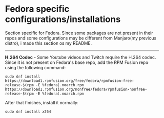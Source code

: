 # Fedora specific configurations/installations

Section specific for Fedora. Since some packages are not present in their repos and some configurations may be different from Manjaro(my previous distro), i made this section os my README.

------

**H.264 Codec** -  Some Youtube videos and Twitch require the H.264 codec. Since it is not present on Fedora's base repo, add the RPM Fusion repo using the following command:

```
sudo dnf install https://download1.rpmfusion.org/free/fedora/rpmfusion-free-release-$(rpm -E %fedora).noarch.rpm https://download1.rpmfusion.org/nonfree/fedora/rpmfusion-nonfree-release-$(rpm -E %fedora).noarch.rpm
```

After that finishes, install it normally:

```
sudo dnf install x264
```

